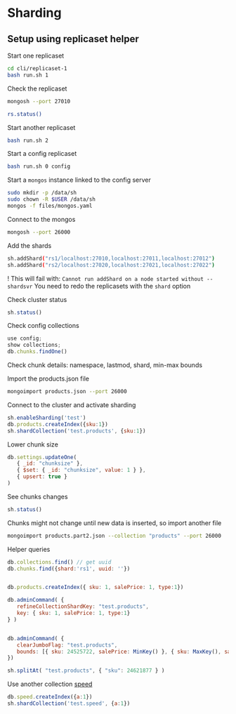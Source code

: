 # Sharding

## Setup using replicaset helper

Start one replicaset

```bash
cd cli/replicaset-1
bash run.sh 1
```

Check the replicaset
```bash
mongosh --port 27010

rs.status()
```

Start another replicaset
```bash
bash run.sh 2
```

Start a config replicaset
```bash
bash run.sh 0 config
```

Start a `mongos` instance linked to the config server
```bash
sudo mkdir -p /data/sh
sudo chown -R $USER /data/sh
mongos -f files/mongos.yaml
```

Connect to the mongos
```bash
mongosh --port 26000
```

Add the shards

```bash
sh.addShard("rs1/localhost:27010,localhost:27011,localhost:27012")
sh.addShard("rs2/localhost:27020,localhost:27021,localhost:27022")
```

! This will fail with: `Cannot run addShard on a node started without --shardsvr`
You need to redo the replicasets with the `shard` option

Check cluster status
```js
sh.status()
```

Check config collections
```js
use config;
show collections;
db.chunks.findOne()
```
Check chunk details: namespace, lastmod, shard, min-max bounds

Import the products.json file
```bash
mongoimport products.json --port 26000
```

Connect to the cluster and activate sharding
```js
sh.enableSharding('test')
db.products.createIndex({sku:1})
sh.shardCollection('test.products', {sku:1})
```

Lower chunk size
```js
db.settings.updateOne(
   { _id: "chunksize" },
   { $set: { _id: "chunksize", value: 1 } },
   { upsert: true }
)
```
See chunks changes
```js
sh.status()
```
Chunks might not change until new data is inserted, so import another file
```bash
mongoimport products.part2.json --collection "products" --port 26000
```



Helper queries
```js
db.collections.find() // get uuid
db.chunks.find({shard:'rs1', uuid: ''})


db.products.createIndex({ sku: 1, salePrice: 1, type:1})

db.adminCommand( {
   refineCollectionShardKey: "test.products",
   key: { sku: 1, salePrice: 1, type:1}
} )


db.adminCommand( {
   clearJumboFlag: "test.products",
   bounds: [{ sku: 24525722, salePrice: MinKey() }, { sku: MaxKey(), salePrice: MaxKey() }]
})

sh.splitAt( "test.products", { "sku": 24621877 } )
```


Use another collection [speed](https://storage.googleapis.com/ansp-mongo-workshop/mongo/speed.zip)
```js
db.speed.createIndex({a:1})
sh.shardCollection('test.speed', {a:1})
```
